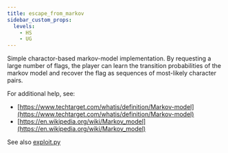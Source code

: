 ```yaml
---
title: escape_from_markov
sidebar_custom_props:
  levels:
    - HS
    - UG
---
```


Simple charactor-based markov-model implementation. By requesting a large number of flags, the player can learn the transition probabilities of the markov model and recover the flag as sequences of most-likely character pairs.

For additional help, see:

- [https://www.techtarget.com/whatis/definition/Markov-model](https://www.techtarget.com/whatis/definition/Markov-model)
- [https://en.wikipedia.org/wiki/Markov_model](https://en.wikipedia.org/wiki/Markov_model)

See also [exploit.py](exploit.py)